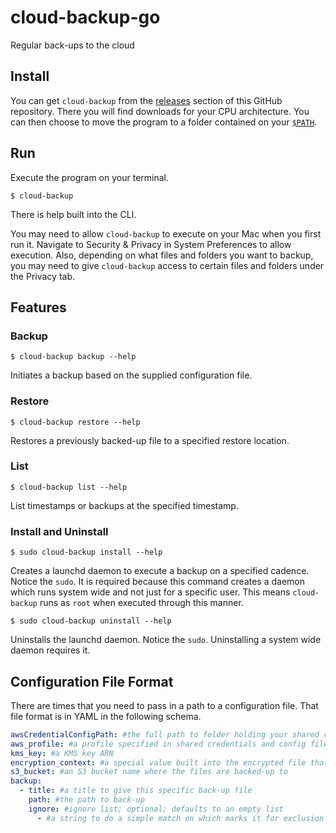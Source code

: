 # cloud-backup-go
Regular back-ups to the cloud

## Install

You can get `cloud-backup` from the [releases](https://github.com/halprin/cloud-backup-go/releases)
section of this GitHub repository.  There you will find downloads for your CPU architecture.  You can then choose to
move the program to a folder contained on your [`$PATH`](https://en.wikipedia.org/wiki/PATH_(variable)).

## Run
Execute the program on your terminal.

```shell
$ cloud-backup
```

There is help built into the CLI.

You may need to allow `cloud-backup` to execute on your Mac when you first run it.  Navigate to Security & Privacy
in System Preferences to allow execution.  Also, depending on what files and folders you want to backup, you may need to
give `cloud-backup` access to certain files and folders under the Privacy tab.

## Features

### Backup

```shell
$ cloud-backup backup --help
```

Initiates a backup based on the supplied configuration file.

### Restore

```shell
$ cloud-backup restore --help
```

Restores a previously backed-up file to a specified restore location.

### List

```shell
$ cloud-backup list --help
```

List timestamps or backups at the specified timestamp.

### Install and Uninstall

```shell
$ sudo cloud-backup install --help
```

Creates a launchd daemon to execute a backup on a specified cadence.  Notice the `sudo`.  It is required because this
command creates a daemon which runs system wide and not just for a specific user.  This means `cloud-backup` runs as
`root` when executed through this manner.

```shell
$ sudo cloud-backup uninstall --help
```

Uninstalls the launchd daemon.  Notice the `sudo`.  Uninstalling a system wide daemon requires it.

## Configuration File Format

There are times that you need to pass in a path to a configuration file.  That file format is in YAML in the following
schema.

```yaml
awsCredentialConfigPath: #the full path to folder holding your shared credentials and config files; optional; if unspecified, uses the executing user's ~/.aws/ folder
aws_profile: #a profile specified in shared credentials and config files
kms_key: #a KMS key ARN
encryption_context: #a special value built into the encrypted file that, upon decryption, is verified
s3_bucket: #an S3 bucket name where the files are backed-up to
backup:
  - title: #a title to give this specific back-up file
    path: #the path to back-up
    ignore: #ignore list; optional; defaults to an empty list
      - #a string to do a simple match on which marks it for exclusion from the back-up
```
